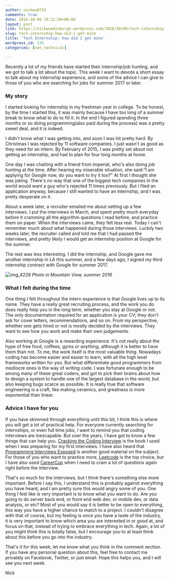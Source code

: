 ```yaml
---
author: nickwu0715
comments: true
date: 2016-10-09 19:22:58+00:00
layout: post
link: https://nickwuedinburgh.wordpress.com/2016/10/09/tech-internship-how-did-i-get-mine/
slug: tech-internship-how-did-i-get-mine
title: 'Tech Internship: how did I get mine'
wordpress_id: 133
categories: [non_technical]

---
```


Recently a lot of my friends have started their internship/job hunting, and we got to talk a lot about the topic. This week I want to devote a short essay to talk about my internship experience, and some of the advice I can give to those of you who are searching for jobs for summer 2017 or later.



### My story



I started looking for internship in my freshman year in college. To be honest, by the time I started this, it was mainly because I have too long of a summer break to know what to do to fill it. In the end I figured spending three months or so doing programming(also paid during the process) was a pretty sweet deal, and it is indeed.

I didn't know what I was getting into, and soon I was hit pretty hard. By Christmas I was rejected by 11 software companies. I just wasn't as good as they need for an intern. By February of 2015, I was pretty set about not getting an internship, and had to plan for four long months at home.

One day I was chatting with a friend from Imperial, who's also doing job hunting at the time. After hearing my miserable situation, she said:"I am applying for Google now, do you want to try it too?" At first I thought she was joking. There's no way that one of the biggest tech companies in the world would want a guy who's rejected 11 times previously. But I filed an application anyway, because I still wanted to have an internship, and I was pretty desperate on it.

About a week later, a recruiter emailed me about setting up a few interviews. I put the interviews in March, and spent pretty much everyday before it cramming all the algorithm questions I read before, and practice them on paper. When the interviews came, they felt less real. Today I can't remember much about what happened during those interviews. Luckily two weeks later, the recruiter called and told me that I had passed the interviews, and pretty likely I would get an internship position at Google for the summer.

The rest was less interesting. I did the internship, and Google gave me another internship in LA this summer, and a few days ago, I signed my third internship contract with Google for summer 2017.

![img_4228](https://nickwuedinburgh.files.wordpress.com/2016/10/img_4228.jpg) 
*Photo in Mountain View, summer 2016*



### What I felt during the time



One thing I felt throughout the intern experience is that Google lives up to its name. They have a really great recruiting process, and the work you do does really help you in the long term, whether you stay at Google or not. The only documentation required for an application is your CV; they don't ask for cover letters, recommendations, and so on. From my perspective, whether one gets hired or not is mostly decided by the interviews. They want to see how you work and make their own judgements.

Also working at Google is a rewarding experience. It's not really about the hype of free food, coffees, gyms or anything, although it is better to have them than not. To me, the work itself is the most valuable thing. Nowadays coding has become easier and easier to learn, with all the high level frameworks written for you. But what differentiate good programmers from mediocre ones is the way of writing code. I was fortunate enough to be among many of these great coders, and got to pick their brains about how to design a system to handle one of the largest database in the world, but also keeping bugs scarce as possible. It is really true that software engineering is a craft, like making ceramics, and greatness is more exponential than linear.



### Advice I have for you



If you have skimmed through everything until this bit, I think this is where you will get a lot of practical help. For everyone currently searching for internships, or even full time jobs, I want to remind you that coding interviews are inescapable. But over the years, I have got to know a few things that can help you. [Cracking the Coding Interview](https://www.amazon.com/Cracking-Coding-Interview-Programming-Questions/dp/0984782850/ref=sr_1_1?s=books&ie=UTF8&qid=1476039604&sr=1-1&keywords=crack+the+coding+interview) is the book I used when I was preparing for my first interviews. I have also heard that [Programming Interviews Exposed](https://www.amazon.com/Programming-Interviews-Exposed-Secrets-Landing/dp/1118261364/ref=sr_1_1?s=books&ie=UTF8&qid=1476039616&sr=1-1&keywords=programming+interview+exposed) is another good material on the subject. For those of you who want to practice more, [Leetcode](https://leetcode.com/) is the top choice, but I have also used [CareerCup](https://www.careercup.com/page) when I need to cram a lot of questions again right before the interview.

That's so much for the interviews, but I think there's something else more important. Before I say this, I understand this is probably against everything you have heard, and I am pretty sure this would angry some of you. One thing I feel like is very important is to know what you want to do. Are you going to do server back end, or front end web dev, or mobile dev, or data analysis, or etc? Most of you would say it is better to be open to everything, this way you have a higher chance to match to a project. I couldn't disagree with that of course, but my feeling is once you have a taste of the industry, it is very important to know which area you are interested in or good at, and focus on that, instead of trying to embrace everything in tech. Again, a lot of you might think this is totally false, but I encourage you to at least think about this before you go into the industry.

That's it for this week, let me know what you think in the comment section. If you have any personal question about this, feel free to contact me privately on Facebook, Twitter, or just email. Hope this helps you, and I will see you next week.

Nick
